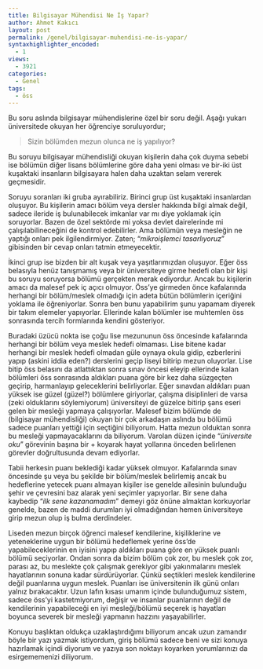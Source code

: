 ```yaml
---
title: Bilgisayar Mühendisi Ne İş Yapar?
author: Ahmet Kakıcı
layout: post
permalink: /genel/bilgisayar-muhendisi-ne-is-yapar/
syntaxhighlighter_encoded:
  - 1
views:
  - 3921
categories:
  - Genel
tags:
  - öss
---
```

Bu soru aslında bilgisayar mühendislerine özel bir soru değil. Aşağı yukarı üniversitede okuyan her öğrenciye soruluyordur;

> Sizin bölümden mezun olunca ne iş yapılıyor?

Bu soruyu bilgisayar mühendisliği okuyan kişilerin daha çok duyma sebebi ise bölümün diğer lisans bölümlerine göre daha yeni olması ve bir-iki üst kuşaktaki insanların bilgisayara halen daha uzaktan selam vererek geçmesidir.

Soruyu soranları iki gruba ayırabiliriz. Birinci grup üst kuşaktaki insanlardan oluşuyor. Bu kişilerin amacı bölüm veya dersler hakkında bilgi almak değil, sadece ileride iş bulunabilecek imkanlar var mı diye yoklamak için soruyorlar. Bazen de özel sektörde mi yoksa devlet dairelerinde mi çalışılabilineceğini de kontrol edebilirler. Ama bölümün veya mesleğin ne yaptığı onları pek ilgilendirmiyor. Zaten; &#8220;*mikroişlemci tasarlıyoruz*&#8221; gibisinden bir cevap onları tatmin etmeyecektir.

<!--more-->

İkinci grup ise bizden bir alt kuşak veya yaşıtlarımızdan oluşuyor. Eğer öss belasıyla henüz tanışmamış veya bir üniversiteye girme hedefi olan bir kişi bu soruyu soruyorsa bölümü gerçekten merak ediyordur. Ancak bu kişilerin amacı da malesef pek iç açıcı olmuyor. Öss&#8217;ye girmeden önce kafalarında herhangi bir bölüm/meslek olmadığı için adeta bütün bölümlerin içeriğini yoklama ile öğreniyorlar. Sonra ben bunu yapabilirim şunu yapamam diyerek bir takım elemeler yapıyorlar. Ellerinde kalan bölümler ise muhtemlen öss sonrasında tercih formlarında kendini gösteriyor.

Buradaki üzücü nokta ise çoğu lise mezununun öss öncesinde kafalarında herhangi bir bölüm veya meslek hedefi olmaması. Lise bitene kadar herhangi bir meslek hedefi olmadan güle oynaya okula gidip, ezberlerini yapıp (askini iddia eden?) derslerini geçip liseyi bitirip mezun oluyorlar. Lise bitip öss belasını da atlattıktan sonra sınav öncesi eleyip ellerinde kalan bölümleri öss sonrasında aldıkları puana göre bir kez daha süzgeçten geçirip, harmanlayıp geleceklerini belirliyorlar. Eğer sınavdan aldıkları puan yüksek ise güzel (güzel?) bölümlere giriyorlar, çalışma disiplinleri de varsa (zeki olduklarını söylemiyorum) üniversiteyi de güzelce bitirip şans eseri gelen bir mesleği yapmaya çalışıyorlar. Malesef bizim bölümde de (bilgisayar mühendisliği) okuyan bir çok arkadaşın aslında bu bölümü sadece puanları yettiği için seçtiğini biliyorum. Hatta mezun olduktan sonra bu mesleği yapmayacaklarını da biliyorum. Varolan düzen içinde &#8220;*üniversite oku*&#8221; görevinin başına bir + koyarak hayat yollarına önceden belirlenen görevler doğrultusunda devam ediyorlar.

Tabii herkesin puanı beklediği kadar yüksek olmuyor. Kafalarında sınav öncesinde şu veya bu şekilde bir bölüm/meslek belirlemiş ancak bu hedeflerine yetecek puanı almayan kişiler ise genelde ailesinin bulunduğu şehir ve çevresini baz alarak yeni seçimler yapıyorlar. Bir sene daha kaybedip &#8220;*ilk sene kazanamadım*&#8221; demeyi göz önüne almaktan korkuyorlar genelde, bazen de maddi durumları iyi olmadığından hemen üniversiteye girip mezun olup iş bulma derdindeler.

Liseden mezun birçok öğrenci malesef kendilerine, kişiliklerine ve yeteneklerine uygun bir bölümü hedeflemek yerine öss&#8217;de yapabileceklerinin en iyisini yapıp aldıkları puana göre en yüksek puanlı bölümü seçiyorlar. Ondan sonra da bizim bölüm çok zor, bu meslek çok zor, parası az, bu meslekte çok çalışmak gerekiyor gibi yakınmalarını meslek hayatlarının sonuna kadar sürdürüyorlar. Çünkü seçtikleri meslek kendilerine değil puanlarına uygun meslek. Puanları ise üniversitenin ilk günü onları yalnız bırakacaktır. Uzun lafın kısası umarım içinde bulunduğumuz sistem, sadece öss&#8217;yi kastetmiyorum, değişir ve insanlar puanlarının değil de kendilerinin yapabileceği en iyi mesleği/bölümü seçerek iş hayatları boyunca severek bir mesleği yapmanın hazzını yaşayabilirler.

Konuyu başlıktan oldukça uzaklaştırdığımı biliyorum ancak uzun zamandır böyle bir yazı yazmak istiyordum, giriş bölümü sadece beni ve sizi konuya hazırlamak içindi diyorum ve yazıya son noktayı koyarken yorumlarınızı da esirgememenizi diliyorum.